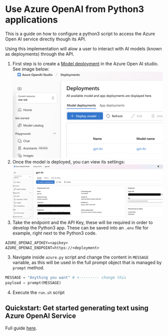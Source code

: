 # Use Azure OpenAI from Python3 applications

This is a guide on how to configure a python3 script to access the Azure Open AI service directly though its API.

Using this implementation will alow a user to interact with AI models (known as deployments) through the API.

1. First step is to create a [Model deployment](https://learn.microsoft.com/en-us/azure/ai-services/openai/how-to/deployment-types) in the Azure Open AI studio. See image below: ![alt text](images/image.png)
2. Once the model is deployed, you can view its settings: ![alt text](images/image-1.png)
3. Take the endpoint and the API Key, these will be required in order to develop the Python3 app. These can be saved into an `.env` file for example, right next to the Python3 code.

```text
AZURE_OPENAI_APIKEY=<apikey>
AZURE_OPENAI_ENDPOINT=https://<deployment>
```

3. Navigate inside `azure.py` script and change the content in `MESSAGE` variable, as this will be used in the full prompt object that is managed by `prompt` method.

```python
MESSAGE = "Anything you want" # <--------- change this
payload = prompt(MESSAGE)
```

4. Execute the `run.sh` script

## Quickstart: Get started generating text using Azure OpenAI Service

Full guide [here](https://learn.microsoft.com/en-us/azure/ai-services/openai/quickstart?pivots=programming-language-python&tabs=command-line%2Cpython-new).
